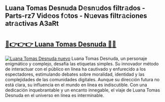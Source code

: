 ## Luana Tomas Desnuda D𝚎sn𝚞dos filtr𝚊dos - Parts-rz7 Vid𝚎os f𝚘tos - N𝚞evas filtr𝚊ciones atr𝚊ctivas A3aRt

# <h2><a href="http://mba8cn.tromn.icu/?c=Luana+Tomas+Desnuda">🔗👉👉👉 Luana Tomas Desnuda 🔗🔗</a></h2>

[![Luana Tomas Desnuda nuevo](https://i.imgur.com/pEAQMta.gif)](http://mba8cn.tromn.icu/?c=Luana+Tomas+Desnuda)
Luana Tomas Desnuda, un personaje enigmático y complejo, desafía las etiquetas simples. Su innovador método de interactuar con el público en línea ha cautivado y enfurecido a los espectadores, estimulando debates sobre moralidad, identidad y las complejidades de las comunidades digitales. Aunque su dirección futura no está clara, su influencia en el mundo en línea es indiscutible. Con una dedicación inquebrantable y un encanto innegable, el viaje de Luana Tomas Desnuda en el universo en línea es interminable.
